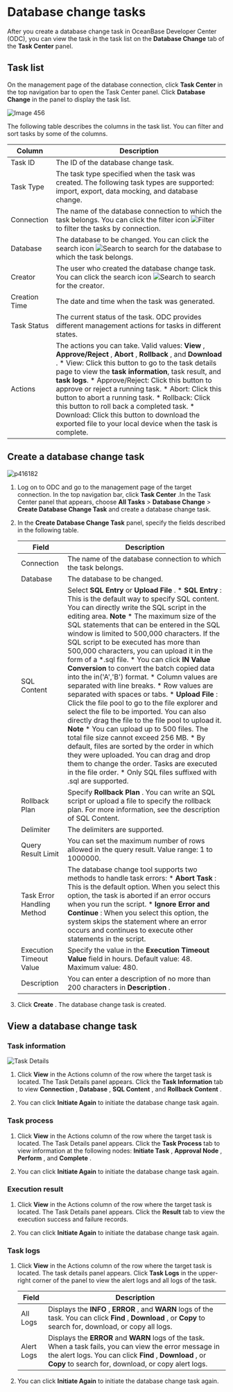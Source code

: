 Database change tasks 
==========================================

After you create a database change task in OceanBase Developer Center (ODC), you can view the task in the task list on the **Database Change** tab of the **Task Center** panel. 

Task list 
------------------------------

On the management page of the database connection, click **Task Center** in the top navigation bar to open the Task Center panel. Click **Database Change** in the panel to display the task list. 

![Image 456](https://help-static-aliyun-doc.aliyuncs.com/assets/img/en-US/3350269361/p263522.png)

The following table describes the columns in the task list. You can filter and sort tasks by some of the columns.


|    Column     |                                                                                                                                                                                                                                                                                                                                                                                                                   Description                                                                                                                                                                                                                                                                                                                                                                                                                    |
|---------------|--------------------------------------------------------------------------------------------------------------------------------------------------------------------------------------------------------------------------------------------------------------------------------------------------------------------------------------------------------------------------------------------------------------------------------------------------------------------------------------------------------------------------------------------------------------------------------------------------------------------------------------------------------------------------------------------------------------------------------------------------------------------------------------------------------------------------------------------------|
| Task ID       | The ID of the database change task.                                                                                                                                                                                                                                                                                                                                                                                                                                                                                                                                                                                                                                                                                                                                                                                                              |
| Task Type     | The task type specified when the task was created. The following task types are supported: import, export, data mocking, and database change.                                                                                                                                                                                                                                                                                                                                                                                                                                                                                                                                                                                                                                                                                                    |
| Connection    | The name of the database connection to which the task belongs.  You can click the filter icon ![Filter](https://help-static-aliyun-doc.aliyuncs.com/assets/img/en-US/8487860461/p352180.jpg) to filter the tasks by connection.                                                                                                                                                                                                                                                                                                                                                                                                                                                                                                                                                                                                  |
| Database      | The database to be changed.  You can click the search icon ![Search](https://help-static-aliyun-doc.aliyuncs.com/assets/img/en-US/1036511561/p416691.jpg) to search for the database to which the task belongs.                                                                                                                                                                                                                                                                                                                                                                                                                                                                                                                                                                                                                  |
| Creator       | The user who created the database change task.  You can click the search icon ![Search](https://help-static-aliyun-doc.aliyuncs.com/assets/img/en-US/1036511561/p416691.jpg) to search for the creator.                                                                                                                                                                                                                                                                                                                                                                                                                                                                                                                                                                                                                          |
| Creation Time | The date and time when the task was generated.                                                                                                                                                                                                                                                                                                                                                                                                                                                                                                                                                                                                                                                                                                                                                                                                   |
| Task Status   | The current status of the task. ODC provides different management actions for tasks in different states.                                                                                                                                                                                                                                                                                                                                                                                                                                                                                                                                                                                                                                                                                                                                         |
| Actions       | The actions you can take. Valid values: **View** , **Approve/Reject** , **Abort** , **Rollback** , and **Download** .  * View: Click this button to go to the task details page to view the **task information**, task result, and **task logs**.   * Approve/Reject: Click this button to approve or reject a running task.   * Abort: Click this button to abort a running task.   * Rollback: Click this button to roll back a completed task.   * Download: Click this button to download the exported file to your local device when the task is complete.    |



Create a database change task 
--------------------------------------------------

![p416182](https://help-static-aliyun-doc.aliyuncs.com/assets/img/en-US/8891553561/p442685.png)

1. Log on to ODC and go to the management page of the target connection. In the top navigation bar, click **Task Center** .In the Task Center panel that appears, choose **All Tasks** \> **Database Change** \> **Create Database Change Task** and create a database change task.

   

2. In the **Create Database Change Task** panel, specify the fields described in the following table. 

   

   |           Field            |                                                                                                                                                                                                                                                                                                                                                                                                                                                                                                                                                                                                                                                                                                                                                                                                     Description                                                                                                                                                                                                                                                                                                                                                                                                                                                                                                                                                                                                                                                                                                                                                                                                      |
   |----------------------------|----------------------------------------------------------------------------------------------------------------------------------------------------------------------------------------------------------------------------------------------------------------------------------------------------------------------------------------------------------------------------------------------------------------------------------------------------------------------------------------------------------------------------------------------------------------------------------------------------------------------------------------------------------------------------------------------------------------------------------------------------------------------------------------------------------------------------------------------------------------------------------------------------------------------------------------------------------------------------------------------------------------------------------------------------------------------------------------------------------------------------------------------------------------------------------------------------------------------------------------------------------------------------------------------------------------------------------------------------------------------------------------------------------------------------------------------------------------------------------------------------------------------------------------------------------------------------------------------------------------------|
   | Connection                 | The name of the database connection to which the task belongs.                                                                                                                                                                                                                                                                                                                                                                                                                                                                                                                                                                                                                                                                                                                                                                                                                                                                                                                                                                                                                                                                                                                                                                                                                                                                                                                                                                                                                                                                                                                                                       |
   | Database                   | The database to be changed.                                                                                                                                                                                                                                                                                                                                                                                                                                                                                                                                                                                                                                                                                                                                                                                                                                                                                                                                                                                                                                                                                                                                                                                                                                                                                                                                                                                                                                                                                                                                                                                          |
   | SQL Content                | Select **SQL Entry** or **Upload File** . * **SQL Entry** : This is the default way to specify SQL content. You can directly write the SQL script in the editing area.  **Note**  * The maximum size of the SQL statements that can be entered in the SQL window is limited to 500,000 characters. If the SQL script to be executed has more than 500,000 characters, you can upload it in the form of a \*.sql file.   * You can click **IN Value Conversion** to convert the batch copied data into the in('A','B') format.  * Column values are separated with line breaks.   * Row values are separated with spaces or tabs.        * **Upload File** : Click the file pool to go to the file explorer and select the file to be imported. You can also directly drag the file to the file pool to upload it.  **Note**  * You can upload up to 500 files. The total file size cannot exceed 256 MB.   * By default, files are sorted by the order in which they were uploaded. You can drag and drop them to change the order. Tasks are executed in the file order.   * Only SQL files suffixed with .sql are supported.       |
   | Rollback Plan              | Specify **Rollback Plan** .  You can write an SQL script or upload a file to specify the rollback plan. For more information, see the description of SQL Content.                                                                                                                                                                                                                                                                                                                                                                                                                                                                                                                                                                                                                                                                                                                                                                                                                                                                                                                                                                                                                                                                                                                                                                                                                                                                                                                                                                                                                                    |
   | Delimiter                  | The delimiters are supported.                                                                                                                                                                                                                                                                                                                                                                                                                                                                                                                                                                                                                                                                                                                                                                                                                                                                                                                                                                                                                                                                                                                                                                                                                                                                                                                                                                                                                                                                                                                                                                                        |
   | Query Result Limit         | You can set the maximum number of rows allowed in the query result. Value range: 1 to 1000000.                                                                                                                                                                                                                                                                                                                                                                                                                                                                                                                                                                                                                                                                                                                                                                                                                                                                                                                                                                                                                                                                                                                                                                                                                                                                                                                                                                                                                                                                                                                       |
   | Task Error Handling Method | The database change tool supports two methods to handle task errors: * **Abort Task** : This is the default option. When you select this option, the task is aborted if an error occurs when you run the script.   * **Ignore Error and Continue** : When you select this option, the system skips the statement where an error occurs and continues to execute other statements in the script.                                                                                                                                                                                                                                                                                                                                                                                                                                                                                                                                                                                                                                                                                                                                                                                                                                                                                                                                                                                                                                                                                                                   |
   | Execution Timeout Value    | Specify the value in the **Execution Timeout Value** field in hours. Default value: 48. Maximum value: 480.                                                                                                                                                                                                                                                                                                                                                                                                                                                                                                                                                                                                                                                                                                                                                                                                                                                                                                                                                                                                                                                                                                                                                                                                                                                                                                                                                                                                                                                                                                          |
   | Description                | You can enter a description of no more than 200 characters in **Description** .                                                                                                                                                                                                                                                                                                                                                                                                                                                                                                                                                                                                                                                                                                                                                                                                                                                                                                                                                                                                                                                                                                                                                                                                                                                                                                                                                                                                                                                                                                                                      |

   

3. Click **Create** . The database change task is created.

   




View a database change task 
------------------------------------------------

### Task information 

![Task Details](https://help-static-aliyun-doc.aliyuncs.com/assets/img/en-US/4350269361/p325158.png)

1. Click **View** in the Actions column of the row where the target task is located. The Task Details panel appears. Click the **Task Information** tab to view **Connection** , **Database** , **SQL Content** , and **Rollback Content** .

   

2. You can click **Initiate Again** to initiate the database change task again.

   




### Task process 

1. Click **View** in the Actions column of the row where the target task is located. The Task Details panel appears. Click the **Task Process** tab to view information at the following nodes: **Initiate Task** , **Approval Node** , **Perform** , and **Complete** .

   

2. You can click **Initiate Again** to initiate the database change task again.

   




### Execution result 

1. Click **View** in the Actions column of the row where the target task is located. The Task Details panel appears. Click the **Result** tab to view the execution success and failure records.

   

2. You can click **Initiate Again** to initiate the database change task again.

   




### Task logs 

1. Click **View** in the Actions column of the row where the target task is located. The task details panel appears. Click **Task Logs** in the upper-right corner of the panel to view the alert logs and all logs of the task.

   

   |   Field    |                                                                                                                 Description                                                                                                                  |
   |------------|----------------------------------------------------------------------------------------------------------------------------------------------------------------------------------------------------------------------------------------------|
   | All Logs   | Displays the **INFO** , **ERROR** , and **WARN** logs of the task. You can click **Find** , **Download** , or **Copy** to search for, download, or copy all logs.                                                            |
   | Alert Logs | Displays the **ERROR** and **WARN** logs of the task. When a task fails, you can view the error message in the alert logs.  You can click **Find** , **Download** , or **Copy** to search for, download, or copy alert logs. |

   

2. You can click **Initiate Again** to initiate the database change task again.

   



